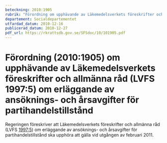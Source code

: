 ```yaml
---
beteckning: 2010:1905
rubrik: "Förordning om upphävande av Läkemedelsverkets föreskrifter och allmänna råd (LVFS 1997:5) om erläggande av ansöknings- och årsavgifter för partihandelstillstånd"
departement: Socialdepartementet
utfardad_datum: 2010-12-16
publicerad_datum: 2010-12-27
pdf_url: https://rkrattsdb.gov.se/SFSdoc/10/101905.pdf
---
```


# Förordning (2010:1905) om upphävande av Läkemedelsverkets föreskrifter och allmänna råd (LVFS 1997:5) om erläggande av ansöknings- och årsavgifter för partihandelstillstånd

Regeringen föreskriver att Läkemedelsverkets föreskrifter och allmänna råd (LVFS [1997:5](https://selex.se/eli/sfs/1997/5)) om erläggande av ansöknings- och årsavgifter för partihandelstillstånd ska upphöra att gälla vid utgången av februari 2011.